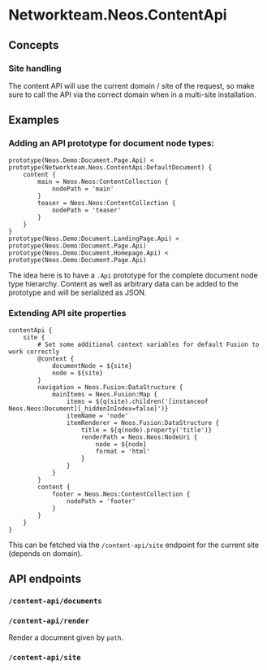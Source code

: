 # Networkteam.Neos.ContentApi

## Concepts

### Site handling

The content API will use the current domain / site of the request, so make sure to call the API via the correct domain when in a multi-site installation.

## Examples

### Adding an API prototype for document node types:

    prototype(Neos.Demo:Document.Page.Api) < prototype(Networkteam.Neos.ContentApi:DefaultDocument) {
        content {
            main = Neos.Neos:ContentCollection {
                nodePath = 'main'
            }
            teaser = Neos.Neos:ContentCollection {
                nodePath = 'teaser'
            }
        }
    }
    prototype(Neos.Demo:Document.LandingPage.Api) < prototype(Neos.Demo:Document.Page.Api)
    prototype(Neos.Demo:Document.Homepage.Api) < prototype(Neos.Demo:Document.Page.Api)

The idea here is to have a `.Api` prototype for the complete document
node type hierarchy.
Content as well as arbitrary data can be added to the prototype and will be
serialized as JSON.

### Extending API site properties

    contentApi {
        site {
            # Set some additional context variables for default Fusion to work correctly
            @context {
                documentNode = ${site}
                node = ${site}
            }
            navigation = Neos.Fusion:DataStructure {
                mainItems = Neos.Fusion:Map {
                    items = ${q(site).children('[instanceof Neos.Neos:Document][_hiddenInIndex=false]')}
                    itemName = 'node'
                    itemRenderer = Neos.Fusion:DataStructure {
                        title = ${q(node).property('title')}
                        renderPath = Neos.Neos:NodeUri {
                            node = ${node}
                            format = 'html'
                        }
                    }
                }
            }
            content {
                footer = Neos.Neos:ContentCollection {
                    nodePath = 'footer'
                }
            }
        }
    }

This can be fetched via the `/content-api/site` endpoint for the current site (depends on domain).

## API endpoints

### `/content-api/documents`

### `/content-api/render`

Render a document given by `path`.

### `/content-api/site`
